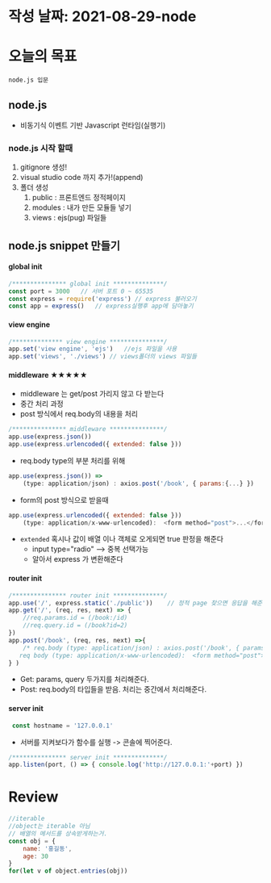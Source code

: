 # 작성 날짜: 2021-08-29-node
# 오늘의 목표
	node.js 입문

## node.js
+ 비동기식 이벤트 기반  Javascript 런타임(실행기)

### node.js 시작 할때
1. gitignore 생성!
2.  visual studio code 까지 추가!(append)
3.  폴더 생성
    1.  public  : 프론트엔드 정적페이지
    2.  modules : 내가 만든 모듈들 넣기
    3.  views   : ejs(pug) 파일들

## node.js snippet 만들기
#### global init
```js
/*************** global init **************/
const port = 3000	// 서버 포트 0 ~ 65535
const express = require('express') // express 불러오기
const app = express()	// express실행후 app에 담아놓기

```
#### view engine
```js
/************** view engine ***************/
app.set('view engine', 'ejs')	//ejs 파일을 사용
app.set('views', './views')	// views폴더의 views 파일들
```
#### middleware ★★★★★
+ middleware 는 get/post 가리지 않고 다 받는다
+ 중간 처리 과정
+ post 방식에서  req.body의 내용을 처리
```js
/*************** middleware ***************/
app.use(express.json())
app.use(express.urlencoded({ extended: false }))
```
+ req.body type의 부분 처리를 위해
```js
app.use(express.json()) => 
	(type: application/json) : axios.post('/book', { params:{...} })
```
+ form의 post 방식으로 받을때 
```js
app.use(express.urlencoded({ extended: false }))
	(type: application/x-www-urlencoded):  <form method="post">...</form>
```
+ `extended` 혹시나 값이 배열 이나 객체로 오게되면 true 판정을 해준다
  + input type="radio" --> 중복 선택가능
  + 알아서 express 가 변환해준다
#### router init
```js
/*************** router init **************/
app.use('/', express.static('./public'))	// 정적 page 찾으면 응답을 해준다.
app.get('/', (req, res, next) => {
	//req.params.id = (/book:/id)
	//req.query.id = (/book?id=2)
})
app.post('/book', (req, res, next) =>{
	/* req.body (type: application/json) : axios.post('/book', { params:{...} }),
   req body (type: application/x-www-urlencoded):  <form method="post">...</form> */
} )
```
+ Get: params, query 두가지를 처리해준다.
+ Post: req.body의 타입들을 받음. 처리는 중간에서 처리해준다.
#### server init
```js
 const hostname = '127.0.0.1'
```
+ 서버를 지켜보다가 함수를 실행 -> 콘솔에 찍어준다.
```js
/*************** server init **************/
app.listen(port, () => { console.log('http://127.0.0.1:'+port) })
```
# Review
```js
//iterable
//object는 iterable 아님
// 배열의 메서드를 상속받게하는거.
const obj = {
	name: '홍길동',
	age: 30
}
for(let v of object.entries(obj))
```
